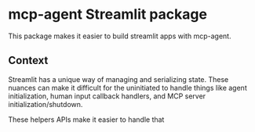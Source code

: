 # mcp-agent Streamlit package

This package makes it easier to build streamlit apps with mcp-agent.

## Context

Streamlit has a unique way of managing and serializing state. These nuances can make it
difficult for the uninitiated to handle things like agent initialization, human input callback handlers,
and MCP server initialization/shutdown.

These helpers APIs make it easier to handle that
